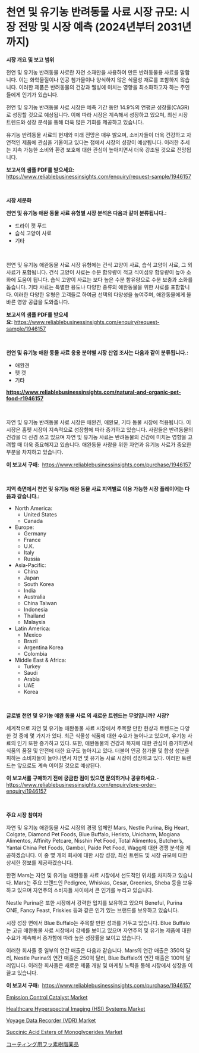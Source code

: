 <p><h1>천연 및 유기농 반려동물 사료 시장 규모: 시장 전망 및 시장 예측 (2024년부터 2031년까지)</h1></p><p><strong>시장 개요 및 보고 범위</strong></p>
<p><p>천연 및 유기농 반려동물 사료란 자연 소재만을 사용하여 만든 반려동물용 사료를 말합니다. 이는 화학물질이나 인공 첨가물이나 양식하지 않은 식물성 재료를 포함하지 않습니다. 이러한 제품은 반려동물의 건강과 웰빙에 미치는 영향을 최소화하고자 하는 주인들에게 인기가 있습니다.</p><p>천연 및 유기농 반려동물 사료 시장은 예측 기간 동안 14.9%의 연평균 성장률(CAGR)로 성장할 것으로 예상됩니다. 이에 따라 시장은 계속해서 성장하고 있으며, 최신 시장 트렌드와 성장 분석을 통해 더욱 많은 기회를 제공하고 있습니다.</p><p>유기농 반려동물 사료의 현재와 미래 전망은 매우 밝으며, 소비자들이 더욱 건강하고 자연적인 제품에 관심을 기울이고 있다는 점에서 시장의 성장이 예상됩니다. 이러한 추세는 지속 가능한 소비와 환경 보호에 대한 관심이 높아지면서 더욱 강조될 것으로 전망됩니다.</p></p>
<p><strong>보고서의 샘플 PDF를 받으세요:</strong> <a href="https://www.reliablebusinessinsights.com/enquiry/request-sample/1946157">https://www.reliablebusinessinsights.com/enquiry/request-sample/1946157</a></p>
<p>&nbsp;</p>
<p><strong>시장 세분화</strong></p>
<p><strong>천연 및 유기농 애완 동물 사료 유형별 시장 분석은 다음과 같이 분류됩니다.:</strong></p>
<p><ul><li>드라이 캣 푸드</li><li>습식 고양이 사료</li><li>기타</li></ul></p>
<p>&nbsp;</p>
<p><p>천연 및 유기농 애완동물 사료 시장 유형에는 건식 고양이 사료, 습식 고양이 사료, 그 외 사료가 포함됩니다. 건식 고양이 사료는 수분 함유량이 적고 식이섬유 함유량이 높아 소화에 도움이 됩니다. 습식 고양이 사료는 보다 높은 수분 함유량으로 수분 보충과 소화를 돕습니다. 기타 사료는 특별한 용도나 다양한 종류의 애완동물을 위한 사료를 포함합니다. 이러한 다양한 유형은 고객들로 하여금 선택의 다양성을 높여주며, 애완동물에게 올바른 영양 공급을 도와줍니다.</p></p>
<p><strong>보고서의 샘플 PDF를 받으세요:</strong>&nbsp;<a href="https://www.reliablebusinessinsights.com/enquiry/request-sample/1946157">https://www.reliablebusinessinsights.com/enquiry/request-sample/1946157</a></p>
<p>&nbsp;</p>
<p><strong> 천연 및 유기농 애완 동물 사료 응용 분야별 시장 산업 조사는 다음과 같이 분류됩니다.:</strong></p>
<p><ul><li>애완견</li><li>펫 캣</li><li>기타</li></ul></p>
<p><strong><a href="https://www.reliablebusinessinsights.com/natural-and-organic-pet-food-r1946157">https://www.reliablebusinessinsights.com/natural-and-organic-pet-food-r1946157</a></strong></p>
<p>&nbsp;</p>
<p><p>자연 및 유기농 반려동물 사료 시장은 애완견, 애완묘, 기타 동물 시장에 적용됩니다. 이 시장은 홈펫 시장이 지속적으로 성장함에 따라 증가하고 있습니다. 사람들은 반려동물의 건강을 더 신경 쓰고 있으며 자연 및 유기농 사료는 반려동물의 건강에 미치는 영향을 고려할 때 더욱 중요해지고 있습니다. 애완동물 사랑을 위한 자연과 유기농 사료가 중요한 부분을 차지하고 있습니다.</p></p>
<p><strong>이 보고서 구매:</strong>&nbsp; <a href="https://www.reliablebusinessinsights.com/purchase/1946157">https://www.reliablebusinessinsights.com/purchase/1946157</a></p>
<p>&nbsp;</p>
<p><strong>지역 측면에서 천연 및 유기농 애완 동물 사료 지역별로 이용 가능한 시장 플레이어는 다음과 같습니다.:</strong></p>
<p><ul>
    <li>
        North America:
        <ul>
            <li>United States</li>
            <li>Canada</li>
        </ul>
    </li>
    <li>
        Europe:
        <ul>
            <li>Germany</li>
            <li>France</li>
            <li>U.K.</li>
            <li>Italy</li>
            <li>Russia</li>
        </ul>
    </li>
    <li>
        Asia-Pacific:
        <ul>
            <li>China</li>
            <li>Japan</li>
            <li>South Korea</li>
            <li>India</li>
            <li>Australia</li>
            <li>China Taiwan</li>
            <li>Indonesia</li>
            <li>Thailand</li>
            <li>Malaysia</li>
        </ul>
    </li>
    <li>
        Latin America:
        <ul>
            <li>Mexico</li>
            <li>Brazil</li>
            <li>Argentina Korea</li>
            <li>Colombia</li>
        </ul>
    </li>
    <li>
        Middle East & Africa:
        <ul>
            <li>Turkey</li>
            <li>Saudi</li>
            <li>Arabia</li>
            <li>UAE</li>
            <li>Korea</li>
        </ul>
    </li>
    </ul></p>
<p>&nbsp;</p>
<p><strong>글로벌 천연 및 유기농 애완 동물 사료 의 새로운 트렌드는 무엇입니까? 시장?</strong></p>
<p><p>세계적으로 자연 및 유기농 애완동물 사료 시장에서 주목할 만한 현상과 트렌드는 다양한 것 중에 몇 가지가 있다. 최근 식물성 식품에 대한 수요가 늘어나고 있으며, 유기농 사료의 인기 또한 증가하고 있다. 또한, 애완동물의 건강과 복지에 대한 관심이 증가하면서 식품의 품질 및 안전에 대한 요구도 높아지고 있다. 더불어 인공 첨가물 및 합성 성분을 피하는 소비자들이 늘어나면서 자연 및 유기농 사료 시장이 성장하고 있다. 이러한 트렌드는 앞으로도 계속 이어질 것으로 예상된다.</p></p>
<p><strong>이 보고서를 구매하기 전에 궁금한 점이 있으면 문의하거나 공유하세요.</strong>- <a href="https://www.reliablebusinessinsights.com/enquiry/pre-order-enquiry/1946157">https://www.reliablebusinessinsights.com/enquiry/pre-order-enquiry/1946157</a></p>
<p>&nbsp;</p>
<p><strong>주요 시장 참여자</strong></p>
<p><p>자연 및 유기농 애완동물 사료 시장의 경쟁 업체인 Mars, Nestle Purina, Big Heart, Colgate, Diamond Pet Foods, Blue Buffalo, Heristo, Unicharm, Mogiana Alimentos, Affinity Petcare, Nisshin Pet Food, Total Alimentos, Butcher’s, Yantai China Pet Foods, Gambol, Paide Pet Food, Wagg에 대한 경쟁 분석을 제공하겠습니다. 이 중 몇 개의 회사에 대한 시장 성장, 최신 트렌드 및 시장 규모에 대한 상세한 정보를 제공하겠습니다.</p><p>한편 Mars는 자연 및 유기농 애완동물 사료 시장에서 선도적인 위치를 차지하고 있습니다. Mars는 주요 브랜드인 Pedigree, Whiskas, Cesar, Greenies, Sheba 등을 보유하고 있으며 자연주의 소비자들 사이에서 큰 인기를 누리고 있습니다.</p><p>Nestle Purina은 또한 시장에서 강력한 입지를 보유하고 있으며 Beneful, Purina ONE, Fancy Feast, Friskies 등과 같은 인기 있는 브랜드를 보유하고 있습니다.</p><p>시장 성장 면에서 Blue Buffalo는 주목할 만한 성과를 거두고 있습니다. Blue Buffalo는 고급 애완동물 사료 시장에서 강세를 보이고 있으며 자연주의 및 유기농 제품에 대한 수요가 계속해서 증가함에 따라 높은 성장률을 보이고 있습니다.</p><p>이러한 회사들 중 일부의 연간 매출은 다음과 같습니다. Mars의 연간 매출은 350억 달러, Nestle Purina의 연간 매출은 250억 달러, Blue Buffalo의 연간 매출은 100억 달러입니다. 이러한 회사들은 새로운 제품 개발 및 마케팅 노력을 통해 시장에서 성장을 이끌고 있습니다.</p></p>
<p><strong>이 보고서 구매:</strong>&nbsp;&nbsp;<a href="https://www.reliablebusinessinsights.com/purchase/1946157">https://www.reliablebusinessinsights.com/purchase/1946157</a></p>
<p><p><a href="https://github.com/markusgodoy/Market-Research-Report-List-3/blob/main/emission-control-catalyst-market.md">Emission Control Catalyst Market</a></p><p><a href="https://www.linkedin.com/pulse/healthcare-hyperspectral-imaging-hsi-systems-market-size-outlook-vfz3f">Healthcare Hyperspectral Imaging (HSI) Systems Market</a></p><p><a href="https://github.com/arionmp/Market-Research-Report-List-3/blob/main/voyage-data-recorder-vdr-market.md">Voyage Data Recorder (VDR) Market</a></p><p><a href="https://issuu.com/reportprime-2/docs/succinic-acid-esters-of-monoglycerides-market-size">Succinic Acid Esters of Monoglycerides Market</a></p><p><a href="https://github.com/schmahlson/Market-Research-Report-List-1/blob/main/504675884218.md">コーティング用フッ素樹脂薬品</a></p></p>